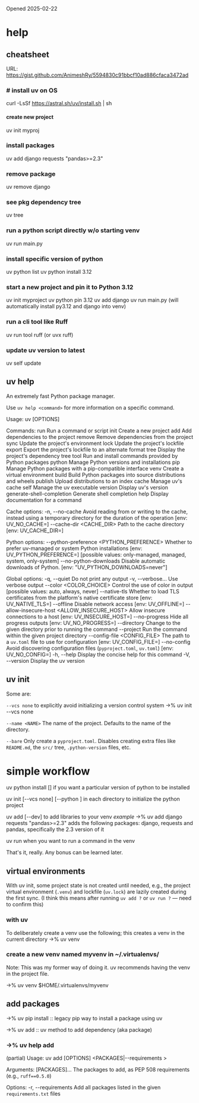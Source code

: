 Opened 2025-02-22


# help

## cheatsheet

URL: https://gist.github.com/AnimeshRy/5594830c91bbcf10ad886cfaca3472ad

### # install uv on OS
curl -LsSf https://astral.sh/uv/install.sh | sh

####  create new project
uv init myproj

### install packages
uv add django requests "pandas>=2.3"

### remove package
uv remove django

### see pkg dependency tree
uv tree

### run a python script directly w/o starting venv
uv run main.py

### install specific version of python
uv python list
uv python install 3.12

### start a new project and pin it to Python 3.12
uv init myproject
uv python pin 3.12
uv add django
uv run main.py (will automatically install py3.12 and django into venv)

### run a cli tool like Ruff
uv run tool ruff (or uvx ruff)

### update uv version to latest
uv self update

## uv help

An extremely fast Python package manager.

Use `uv help <command>` for more information on a specific command.

Usage: uv [OPTIONS] <COMMAND>

Commands:
  run                        Run a command or script
  init                       Create a new project
  add                        Add dependencies to the project
  remove                     Remove dependencies from the project
  sync                       Update the project's environment
  lock                       Update the project's lockfile
  export                     Export the project's lockfile to an alternate format
  tree                       Display the project's dependency tree
  tool                       Run and install commands provided by Python packages
  python                     Manage Python versions and installations
  pip                        Manage Python packages with a pip-compatible interface
  venv                       Create a virtual environment
  build                      Build Python packages into source distributions and wheels
  publish                    Upload distributions to an index
  cache                      Manage uv's cache
  self                       Manage the uv executable
  version                    Display uv's version
  generate-shell-completion  Generate shell completion
  help                       Display documentation for a command

Cache options:
  -n, --no-cache               Avoid reading from or writing to the cache, instead using a temporary directory for the duration of the operation [env:
                               UV_NO_CACHE=]
      --cache-dir <CACHE_DIR>  Path to the cache directory [env: UV_CACHE_DIR=]

Python options:
      --python-preference <PYTHON_PREFERENCE>  Whether to prefer uv-managed or system Python installations [env: UV_PYTHON_PREFERENCE=] [possible values:
                                               only-managed, managed, system, only-system]
      --no-python-downloads                    Disable automatic downloads of Python. [env: "UV_PYTHON_DOWNLOADS=never"]

Global options:
  -q, --quiet                                      Do not print any output
  -v, --verbose...                                 Use verbose output
      --color <COLOR_CHOICE>                       Control the use of color in output [possible values: auto, always, never]
      --native-tls                                 Whether to load TLS certificates from the platform's native certificate store [env: UV_NATIVE_TLS=]
      --offline                                    Disable network access [env: UV_OFFLINE=]
      --allow-insecure-host <ALLOW_INSECURE_HOST>  Allow insecure connections to a host [env: UV_INSECURE_HOST=]
      --no-progress                                Hide all progress outputs [env: UV_NO_PROGRESS=]
      --directory <DIRECTORY>                      Change to the given directory prior to running the command
      --project <PROJECT>                          Run the command within the given project directory
      --config-file <CONFIG_FILE>                  The path to a `uv.toml` file to use for configuration [env: UV_CONFIG_FILE=]
      --no-config                                  Avoid discovering configuration files (`pyproject.toml`, `uv.toml`) [env: UV_NO_CONFIG=]
  -h, --help                                       Display the concise help for this command
  -V, --version                                    Display the uv version




## uv init <options>
Some <options> are:

`--vcs none` 
       to explicitly avoid initializing a version control system
->% uv init --vcs none 

`--name <NAME>`
      The name of the project.
      Defaults to the name of the directory.

`--bare`
      Only create a `pyproject.toml`.
      Disables creating extra files like `README.md`, the `src/` tree, `.python-version` files, etc.


# simple workflow

uv python install [<version>]               if you want a particular version of python to be installed

uv init [--vcs none] [--python <version>]   in each directory to initialize the python project

uv add [--dev]                              to add libraries to your venv
_example_
->% uv add django requests "pandas>=2.3"    adds the following packages: django, requests and pandas, specifically the 2.3 version of it

uv run <cmd>                                when you want to run a command in the venv

That's it, really. Any bonus can be learned later.

## virtual environments

With uv init, some project state is not created until needed, e.g., the project virtual environment (`.venv`) and lockfile (`uv.lock`) are lazily created during the first sync. (I think this means after running `uv add ?` or `uv run ?` — need to confirm this)

### with uv

To deliberately create a venv use the following; this creates a venv in the current directory
->% uv venv

### create a new venv named myvenv in ~/.virtualenvs/
Note: This was my former way of doing it. uv recommends having the venv in the project file.

->% uv venv $HOME/.virtualenvs/myvenv 

## add packages


->% uv pip install <package>                :: legacy pip way to install a package using uv

->% uv add <package>                        :: uv method to add dependency (aka package)

### ->% uv help add 

(partial)
Usage: uv add [OPTIONS] <PACKAGES|--requirements <REQUIREMENTS>>

Arguments:
  [PACKAGES]...
          The packages to add, as PEP 508 requirements (e.g., `ruff==0.5.0`)

Options:
  -r, --requirements <REQUIREMENTS>
          Add all packages listed in the given `requirements.txt` files

